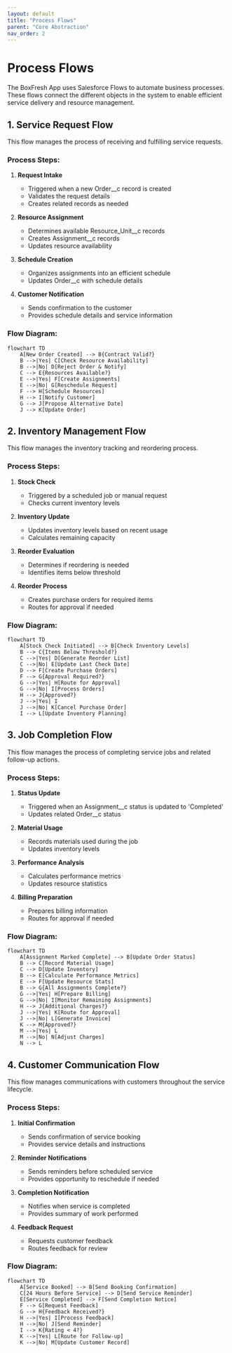 ```yaml
---
layout: default
title: "Process Flows"
parent: "Core Abstraction"
nav_order: 2
---
```


# Process Flows

The BoxFresh App uses Salesforce Flows to automate business processes. These flows connect the different objects in the system to enable efficient service delivery and resource management.

## 1. Service Request Flow

This flow manages the process of receiving and fulfilling service requests.
### Process Steps:

1. **Request Intake**
   - Triggered when a new Order__c record is created
   - Validates the request details
   - Creates related records as needed

2. **Resource Assignment**
   - Determines available Resource_Unit__c records
   - Creates Assignment__c records
   - Updates resource availability

3. **Schedule Creation**
   - Organizes assignments into an efficient schedule
   - Updates Order__c with schedule details

4. **Customer Notification**
   - Sends confirmation to the customer
   - Provides schedule details and service information

### Flow Diagram:

```mermaid
flowchart TD
    A[New Order Created] --> B{Contract Valid?}
    B -->|Yes| C[Check Resource Availability]
    B -->|No| D[Reject Order & Notify]
    C --> E{Resources Available?}
    E -->|Yes| F[Create Assignments]
    E -->|No| G[Reschedule Request]
    F --> H[Schedule Resources]
    H --> I[Notify Customer]
    G --> J[Propose Alternative Date]
    J --> K[Update Order]
```

## 2. Inventory Management Flow

This flow manages the inventory tracking and reordering process.

### Process Steps:

1. **Stock Check**
   - Triggered by a scheduled job or manual request
   - Checks current inventory levels

2. **Inventory Update**
   - Updates inventory levels based on recent usage
   - Calculates remaining capacity

3. **Reorder Evaluation**
   - Determines if reordering is needed
   - Identifies items below threshold

4. **Reorder Process**
   - Creates purchase orders for required items
   - Routes for approval if needed

### Flow Diagram:

```mermaid
flowchart TD
    A[Stock Check Initiated] --> B[Check Inventory Levels]
    B --> C{Items Below Threshold?}
    C -->|Yes| D[Generate Reorder List]
    C -->|No| E[Update Last Check Date]
    D --> F[Create Purchase Orders]
    F --> G{Approval Required?}
    G -->|Yes| H[Route for Approval]
    G -->|No| I[Process Orders]
    H --> J{Approved?}
    J -->|Yes| I
    J -->|No| K[Cancel Purchase Order]
    I --> L[Update Inventory Planning]
```

## 3. Job Completion Flow

This flow manages the process of completing service jobs and related follow-up actions.

### Process Steps:

1. **Status Update**
   - Triggered when an Assignment__c status is updated to 'Completed'
   - Updates related Order__c status

2. **Material Usage**
   - Records materials used during the job
   - Updates inventory levels

3. **Performance Analysis**
   - Calculates performance metrics
   - Updates resource statistics

4. **Billing Preparation**
   - Prepares billing information
   - Routes for approval if needed

### Flow Diagram:

```mermaid
flowchart TD
    A[Assignment Marked Complete] --> B[Update Order Status]
    B --> C[Record Material Usage]
    C --> D[Update Inventory]
    B --> E[Calculate Performance Metrics]
    E --> F[Update Resource Stats]
    B --> G{All Assignments Complete?}
    G -->|Yes| H[Prepare Billing]
    G -->|No| I[Monitor Remaining Assignments]
    H --> J{Additional Charges?}
    J -->|Yes| K[Route for Approval]
    J -->|No| L[Generate Invoice]
    K --> M{Approved?}
    M -->|Yes| L
    M -->|No| N[Adjust Charges]
    N --> L
```

## 4. Customer Communication Flow

This flow manages communications with customers throughout the service lifecycle.

### Process Steps:

1. **Initial Confirmation**
   - Sends confirmation of service booking
   - Provides service details and instructions

2. **Reminder Notifications**
   - Sends reminders before scheduled service
   - Provides opportunity to reschedule if needed

3. **Completion Notification**
   - Notifies when service is completed
   - Provides summary of work performed

4. **Feedback Request**
   - Requests customer feedback
   - Routes feedback for review

### Flow Diagram:

```mermaid
flowchart TD
    A[Service Booked] --> B[Send Booking Confirmation]
    C[24 Hours Before Service] --> D[Send Service Reminder]
    E[Service Completed] --> F[Send Completion Notice]
    F --> G[Request Feedback]
    G --> H{Feedback Received?}
    H -->|Yes| I[Process Feedback]
    H -->|No| J[Send Reminder]
    I --> K{Rating < 4?}
    K -->|Yes| L[Route for Follow-up]
    K -->|No| M[Update Customer Record]
``` 